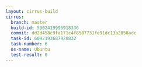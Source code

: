 ```yaml
---
layout: cirrus-build
cirrus:
  branch: master
  build-id: 5902419995918336
  commit: dd2d458c9fa171c4f8587731fe91dc13a2858adc
  task-id: 6092193687928832
  task-number: 6
  os-name: Ubuntu
  test-result: 0
---
```

